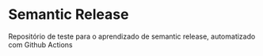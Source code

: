 # Semantic Release
Repositório de teste para o aprendizado de semantic release, automatizado com Github Actions
